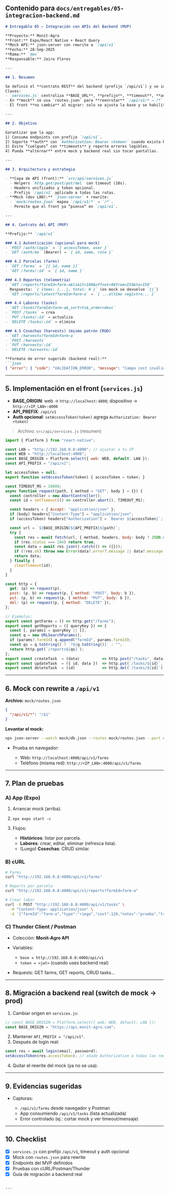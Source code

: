 ## Contenido para `docs/entregables/05-integracion-backend.md`

````markdown
# Entregable 05 — Integración con APIs del Backend (MVP)

**Proyecto:** Monit-Agro  
**Front:** Expo/React Native + React Query  
**Mock API:** json-server con rewrite a `/api/v1`  
**Fecha:** 28-Sep-2025  
**Rama:** `dev`  
**Responsable:** Jairo Flores

---

## 1. Resumen

Se definió el **contrato REST** del backend (prefijo `/api/v1`) y se integró el front para que funcione tanto con el **mock** (`json-server`) como con un **backend real** (ej.: NestJS/Fastify).  
Claves:
- `services.js` centraliza **BASE_URL**, **prefijo**, **timeout**, **auth opcional** (Bearer).  
- En **mock** se usa `routes.json` para **reenrutar** `/api/v1/* → /*`.  
- El front **no cambia** al migrar: solo se ajusta la base y se habilita el token.

---

## 2. Objetivo

Garantizar que la app:
1) Consuma endpoints con prefijo `/api/v1`.  
2) Soporte **auth** con `Authorization: Bearer <token>` cuando exista backend real.  
3) Evite “cuelgues” con **timeouts** y reporte errores legibles.  
4) Pueda **alternar** entre mock y backend real sin tocar pantallas.

---

## 3. Arquitectura y estrategia

- **Capa de API (front):** `src/api/services.js`
  - Helpers `http.get/post/put/del` con timeout (10s).
  - Headers unificados y token opcional.
  - Prefijo `/api/v1` aplicado a todas las rutas.
- **Mock (dev LAN):** `json-server` + rewrite:
  - `mock/routes.json` mapea `/api/v1/*` → `/*`.
  - Permite que el front ya “piense” en `/api/v1`.

---

## 4. Contrato del API (MVP)

**Prefijo:** `/api/v1`

### 4.1 Autenticación (opcional para mock)
- `POST /auth/login` → `{ accessToken, user }`
- `GET /auth/me` (Bearer) → `{ id, name, role }`

### 4.2 Parcelas (farms)
- `GET /farms` → `[{ id, name }]`
- `GET /farms/:id` → `{ id, name }`

### 4.3 Reportes (telemetría)
- `GET /reports?farmId=farm-a&limit=100&offset=0&from=ISO&to=ISO`  
  Respuesta: `{ items: [...], total: N }` (en mock se devuelve `[]`)
- `GET /reports/latest?farmId=farm-a` → `{ ...último registro... }`

### 4.4 Labores (tasks)
- `GET /tasks?farmId=farm-a&_sort=ts&_order=desc`
- `POST /tasks` → crea
- `PUT /tasks/:id` → actualiza
- `DELETE /tasks/:id` → elimina

### 4.5 Cosechas (harvests) (mismo patrón CRUD)
- `GET /harvests?farmId=farm-a`
- `POST /harvests`
- `PUT /harvests/:id`
- `DELETE /harvests/:id`

**Formato de error sugerido (backend real):**
```json
{ "error": { "code": "VALIDATION_ERROR", "message": "Campo cost inválido", "details": {"cost": ">= 0"} } }
````

---

## 5. Implementación en el front (`services.js`)

* **BASE_ORIGIN**: web → `http://localhost:4000`; dispositivo → `http://<IP_LAN>:4000`
* **API_PREFIX**: `/api/v1`
* **Auth opcional**: `setAccessToken(token)` agrega `Authorization: Bearer <token)`

> Archivo: `src/api/services.js` (resumen)

```js
import { Platform } from "react-native";

const LAN = "http://192.168.0.8:4000"; // ajustar a tu IP
const WEB = "http://localhost:4000";
const BASE_ORIGIN = Platform.select({ web: WEB, default: LAN });
const API_PREFIX = "/api/v1";

let accessToken = null;
export function setAccessToken(token) { accessToken = token; }

const TIMEOUT_MS = 10000;
async function request(path, { method = "GET", body } = {}) {
  const controller = new AbortController();
  const id = setTimeout(() => controller.abort(), TIMEOUT_MS);

  const headers = { Accept: "application/json" };
  if (body) headers["Content-Type"] = "application/json";
  if (accessToken) headers["Authorization"] = `Bearer ${accessToken}`;

  const url = `${BASE_ORIGIN}${API_PREFIX}${path}`;
  try {
    const res = await fetch(url, { method, headers, body: body ? JSON.stringify(body) : undefined, signal: controller.signal });
    if (res.status === 204) return true;
    const data = await res.json().catch(() => ({}));
    if (!res.ok) throw new Error(data?.error?.message || data?.message || `${res.status}`);
    return data;
  } finally {
    clearTimeout(id);
  }
}

const http = {
  get: (p) => request(p),
  post: (p, b) => request(p, { method: "POST", body: b }),
  put: (p, b) => request(p, { method: "PUT", body: b }),
  del: (p) => request(p, { method: "DELETE" }),
};

// Ejemplos:
export const getFarms = () => http.get("/farms");
export const getReports = ({ queryKey }) => {
  const [, params] = queryKey || [];
  const q = new URLSearchParams();
  if (params?.farmId) q.append("farmId", params.farmId);
  const qs = q.toString() ? `?${q.toString()}` : "";
  return http.get(`/reports${qs}`);
};
export const createTask  = (data)          => http.post("/tasks", data);
export const updateTask  = ({ id, data })  => http.put(`/tasks/${id}`, data);
export const deleteTask  = (id)            => http.del(`/tasks/${id}`);
```

---

## 6. Mock con rewrite a `/api/v1`

**Archivo:** `mock/routes.json`

```json
{
  "/api/v1/*": "/$1"
}
```

**Levantar el mock:**

```bash
npx json-server --watch mock/db.json --routes mock/routes.json --port 4000 --host 0.0.0.0
```

* Prueba en navegador:

  * Web: `http://localhost:4000/api/v1/farms`
  * Teléfono (misma red): `http://<IP_LAN>:4000/api/v1/farms`

---

## 7. Plan de pruebas

### A) App (Expo)

1. Arrancar mock (arriba).
2. `npx expo start -c`
3. Flujos:

   * **Históricos**: listar por parcela.
   * **Labores**: crear, editar, eliminar (refresca lista).
   * (Luego) **Cosechas**: CRUD similar.

### B) cURL

```bash
# Farms
curl "http://192.168.0.8:4000/api/v1/farms"

# Reports por parcela
curl "http://192.168.0.8:4000/api/v1/reports?farmId=farm-a"

# Crear labor
curl -X POST "http://192.168.0.8:4000/api/v1/tasks" \
  -H "Content-Type: application/json" \
  -d '{"farmId":"farm-a","type":"riego","cost":120,"notes":"prueba","ts":"2025-09-22T10:00:00Z"}'
```

### C) Thunder Client / Postman

* Colección: **Monit-Agro API**
* Variables:

  * `base = http://192.168.0.8:4000/api/v1`
  * `token = <jwt>` (cuando uses backend real)
* Requests: GET farms, GET reports, CRUD tasks…

---

## 8. Migración a backend real (switch de mock → prod)

1. Cambiar origen en `services.js`:

```js
// const BASE_ORIGIN = Platform.select({ web: WEB, default: LAN });
const BASE_ORIGIN = "https://api.monit-agro.com";
```

2. Mantener `API_PREFIX = "/api/v1"`.
3. Después de login real:

```js
const res = await login(email, password);
setAccessToken(res.accessToken); // añade Authorization a todas las requests
```

4. Quitar el rewrite del mock (ya no se usa).

---

## 9. Evidencias sugeridas

* Capturas:

  * `/api/v1/farms` desde navegador y Postman
  * App consumiendo `/api/v1/tasks` (lista actualizada)
  * Error controlado (ej.: cortar mock y ver timeout/mensaje)

---

## 10. Checklist

* [x] `services.js` con prefijo `/api/v1`, timeout y auth opcional
* [x] Mock con `routes.json` para rewrite
* [x] Endpoints del MVP definidos
* [x] Pruebas con cURL/Postman/Thunder
* [x] Guía de migración a backend real

````

---

